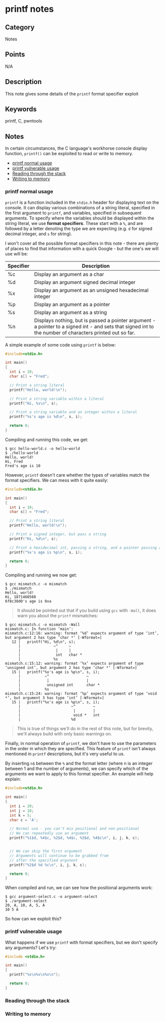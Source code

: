 # printf notes

## Category
Notes

## Points
N/A

## Description
This note gives some details of the `printf` format specifier exploit

## Keywords
printf, C, pwntools 

## Notes
In certain circumstances, the C language's workhorse console display function, `printf()` can be exploited to read or write to memory.

* [printf normal usage](#printf-normal-usage)
* [printf vulnerable usage](#printf-vulnerable-usage)
* [Reading through the stack](#reading-through-the-stack)
* [Writing to memory](#writing-to-memory)

### printf normal usage
`printf` is a function included in the `stdio.h` header for displaying text on the console. It can display various combinations of a string literal, specified in the first argument to `printf`, and variables, specified in subsequent arguments. To specify where the variables should be displayed within the string literal, we use **format specifiers**. These start with a `%`, and are followed by a letter denoting the type we are expecting (e.g. `d` for signed decimal integer, and `s` for string).

I won't cover all the possible format specifiers in this note - there are plenty of places to find that information with a quick Google - but the one's we will use will be:

| Specifier | Description
| ------    | ------
| %c | Display an argument as a char
| %d | Display an argument signed decimal integer
| %x | Display an argument as an unsigned hexadecimal integer
| %p | Display an argument as a pointer
| %s | Display an argument as a string
| %n | Displays nothing, but is passed a pointer argument - a pointer to a signed int - and sets that signed int to the number of characters printed out so far.

A simple example of some code using `printf` is below:
```c
#include<stdio.h>

int main()
{
  int i = 10;
  char s[] = "Fred";

  // Print a string literal
  printf("Hello, world!\n");

  // Print a string variable within a literal
  printf("Hi, %s\n", s);

  // Print a string variable and an integer within a literal
  printf("%s's age is %d\n", s, i);

  return 0;
}
```

Compiling and running this code, we get:
```
$ gcc hello-world.c -o hello-world
$ ./hello-world 
Hello, world!
Hi, Fred
Fred's age is 10
```

However, `printf` doesn't care whether the types of variables match the format specifiers. We can mess with it quite easily:
```c
#include<stdio.h>

int main()
{
  int i = 10;
  char s[] = "Fred";

  // Print a string literal
  printf("Hello, world!\n");

  // Print a signed integer, but pass a string
  printf("Hi, %d\n", s);

  // Print a hexidecimal int, passing a string, and a pointer passing an int
  printf("%x's age is %p\n", s, i);

  return 0;
}
```

Compiling and running we now get:
```
$ gcc mismatch.c -o mismatch
$ ./mismatch 
Hello, world!
Hi, 1871460560
6f8c38d0's age is 0xa
```

> It should be pointed out that if you build using `gcc` with `-Wall`, it does warn you about the `printf` mismatches:
```
$ gcc mismatch.c -o mismatch -Wall
mismatch.c: In function ‘main’:
mismatch.c:12:16: warning: format ‘%d’ expects argument of type ‘int’, but argument 2 has type ‘char *’ [-Wformat=]
   12 |   printf("Hi, %d\n", s);
      |               ~^     ~
      |                |     |
      |                int   char *
      |               %s
mismatch.c:15:12: warning: format ‘%x’ expects argument of type ‘unsigned int’, but argument 2 has type ‘char *’ [-Wformat=]
   15 |   printf("%x's age is %p\n", s, i);
      |           ~^                 ~
      |            |                 |
      |            unsigned int      char *
      |           %s
mismatch.c:15:24: warning: format ‘%p’ expects argument of type ‘void *’, but argument 3 has type ‘int’ [-Wformat=]
   15 |   printf("%x's age is %p\n", s, i);
      |                       ~^        ~
      |                        |        |
      |                        void *   int
      |                       %d
```
> This is true of things we'll do in the rest of this note, but for brevity, we'll always build with only basic warnings on.

Finally, in normal operation of `printf`, we don't have to use the parameters in the order in which they are specified. This feature of `printf` isn't always mentioned in `printf` descriptions, but it's very useful to us.

By inserting `n$` between the `%` and the format letter (where n is an integer between 1 and the number of arguments), we can specify which of the arguments we want to apply to this format specifier. An example will help explain:
```c
#include<stdio.h>

int main()
{
  int i = 20;
  int j = 10;
  int k = 5;
  char c = 'A';

  // Normal use - you can't mix positional and non-positional
  // We can repeatedly use an argument
  printf("%1$d, %4$c, %2$d, %4$c, %3$d, %4$c\n", i, j, k, c);


  // We can skip the first argument
  // Arguments will continue to be grabbed from
  // after the specified argunent
  printf("%2$d %d %c\n", i, j, k, c);

  return 0;
}
```

When compiled and run, we can see how the positional arguments work:
```
$ gcc argument-select.c -o argument-select
$ ./argument-select 
20, A, 10, A, 5, A
10 5 A
```

So how can we exploit this?

### printf vulnerable usage
What happens if we use `printf` with format specifiers, but we don't specify any arguments? Let's try:
```c
#include <stdio.h>

int main()
{
  printf("%x\n%x\n%x\n");

  return 0;
}
```


### Reading through the stack

### Writing to memory



